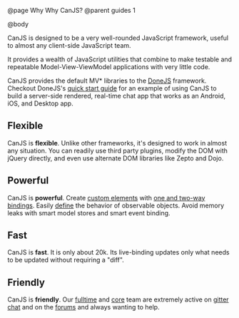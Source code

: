 @page Why Why CanJS?
@parent guides 1

@body

CanJS is designed to be a very well-rounded JavaScript framework, useful to almost any client-side JavaScript
team. 

It provides a wealth of JavaScript utilities that combine to make testable and repeatable Model-View-ViewModel
applications with very little code.  

CanJS provides the default MV\* libraries to the [DoneJS](http://donejs.com) framework.  Checkout DoneJS's [quick
start guide](http://donejs.com/Guide.html) for an example of using CanJS to build a server-side rendered, real-time
chat app that works as an Android, iOS, and Desktop app. 

<h2 id="Flexible">Flexible</h2>

CanJS is __flexible__. Unlike other frameworks, it's designed to work in almost any situation.  You can readily use third party plugins,
modify the DOM with jQuery directly, and even use alternate DOM libraries like Zepto and Dojo.

<h2 id="Powerful">Powerful</h2>

CanJS is __powerful__. Create [custom elements](../docs/can.Component.html) with [one and two-way bindings](/docs/can.view.bindings.html). 
Easily [define](../docs/can.Map.prototype.define.html) the behavior of observable objects. Avoid memory leaks with smart model stores and smart event
binding.  

<h2 id="Fast">Fast</h2>

CanJS is __fast__. It is only about 20k. Its live-binding updates only what needs to be updated without requiring a
"diff".  


<h2 id="Friendly">Friendly</h2>

CanJS is __friendly__.  Our [fulltime](http://donejs.com/About.html#section=section_Fulltimeteam) and 
[core](http://donejs.com/About.html#section=section_Coreteam) team are extremely active on 
[gitter chat](https://gitter.im/canjs/canjs) and on the [forums](http://forums.donejs.com/c/canjs) and
always wanting to help.